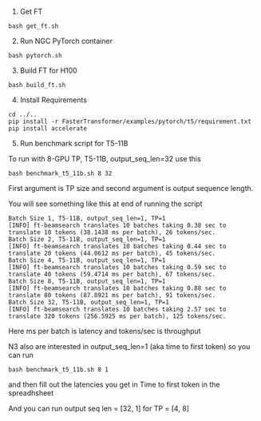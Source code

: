 
1. Get FT
```
bash get_ft.sh
```

2. Run NGC PyTorch container
```
bash pytorch.sh
```

3. Build FT for H100
```
bash build_ft.sh
```

4. Install Requirements
```
cd ../..
pip install -r FasterTransformer/examples/pytorch/t5/requirement.txt
pip install accelerate
```

5. Run benchmark script for T5-11B


To run with 8-GPU TP, T5-11B, output_seq_len=32 use this

```
bash benchmark_t5_11b.sh 8 32
```

First argument is TP size and second argument is output sequence length.

You will see something like this at end of running the script
```
Batch Size 1, T5-11B, output_seq_len=1, TP=1
[INFO] ft-beamsearch translates 10 batches taking 0.38 sec to translate 10 tokens (38.1438 ms per batch), 26 tokens/sec.
Batch Size 2, T5-11B, output_seq_len=1, TP=1
[INFO] ft-beamsearch translates 10 batches taking 0.44 sec to translate 20 tokens (44.0612 ms per batch), 45 tokens/sec.
Batch Size 4, T5-11B, output_seq_len=1, TP=1
[INFO] ft-beamsearch translates 10 batches taking 0.59 sec to translate 40 tokens (59.4714 ms per batch), 67 tokens/sec.
Batch Size 8, T5-11B, output_seq_len=1, TP=1
[INFO] ft-beamsearch translates 10 batches taking 0.88 sec to translate 80 tokens (87.8921 ms per batch), 91 tokens/sec.
Batch Size 32, T5-11B, output_seq_len=1, TP=1
[INFO] ft-beamsearch translates 10 batches taking 2.57 sec to translate 320 tokens (256.5925 ms per batch), 125 tokens/sec.
```

Here ms per batch is latency and tokens/sec is throughput

N3 also are interested in output_seq_len=1 (aka time to first token) so you can run 

```
bash benchmark_t5_11b.sh 8 1
```
and then fill out the latencies you get in Time to first token in the spreadhsheet

And you can run output seq len = [32, 1] for TP = [4, 8]



